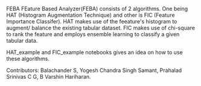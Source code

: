 FEBA
FEature Based Analyzer(FEBA) consists of 2 algorithms. One being HAT (Histogram Augmentation Technique) and other is FIC (Feature Importance Classifer). HAT makes use of the feeature's histogram to augment/ balance the existing tabular dataset. FIC makes use of chi-square to rank the feature and employs ensemble learning to classify a given tabular data.

HAT_example and FIC_example notebooks gives an idea on how to use these algorithms.

Contributors: Balachander S, Yogesh Chandra Singh Samant, Prahalad Srinivas C G, B Varshin Hariharan.
